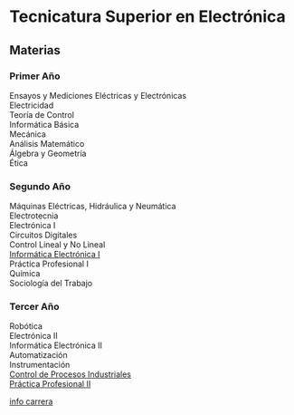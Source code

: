 



# Tecnicatura Superior en Electrónica

## Materias


### Primer Año

Ensayos y Mediciones Eléctricas y Electrónicas  
Electricidad  
Teoría de Control  
Informática Básica  
Mecánica  
Análisis Matemático  
Álgebra y Geometría  
Ética  
	
### Segundo Año

Máquinas Eléctricas, Hidráulica y Neumática  
Electrotecnia  
Electrónica I  
Circuitos Digitales  
Control Lineal y No Lineal  
[Informática Electrónica I](/web/#!/materias/informatica1)  
Práctica Profesional I  
Química  
Sociología del Trabajo  
 
### Tercer Año
Robótica  
Electrónica II  
Informática Electrónica II  
Automatización  
Instrumentación  
[Control de Procesos Industriales](/web/materias/cpi.html)   
[Práctica Profesional II](/web/#!/materias/pp2)  

[info carrera](http://donboscorosario.com.ar/carreras/tecnicaturasuperiorenelectronica.htm)
  	 

